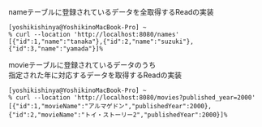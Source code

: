 nameテーブルに登録されているデータを全取得するReadの実装
```
[yoshikishinya@YoshikinoMacBook-Pro] ~
% curl --location 'http://localhost:8080/names'
[{"id":1,"name":"tanaka"},{"id":2,"name":"suzuki"},{"id":3,"name":"yamada"}]%   
```

movieテーブルに登録されているデータのうち<br>
指定された年に対応するデータを取得するReadの実装
```
[yoshikishinya@YoshikinoMacBook-Pro] ~
% curl --location 'http://localhost:8080/movies?published_year=2000'
[{"id":1,"movieName":"アルマゲドン","publishedYear":2000},{"id":2,"movieName":"トイ・ストーリー2","publishedYear":2000}]%
```

